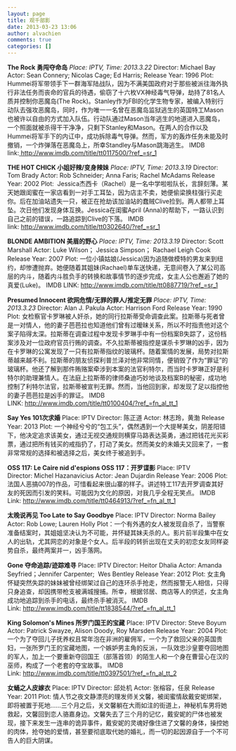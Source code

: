 ```yaml
---
layout: page
title: 观千部影
date: 2013-03-23 13:06
author: alvachien
comments: true
categories: []
---
```

**The Rock 勇闯夺命岛**
<em>Place: IPTV, Time: 2013.3.22</em>
Director: Michael Bay
Actor: Sean Connery; Nicolas Cage; Ed Harris;
Release Year: 1996
Plot: Hummei将军带领手下一群海军陆战队，因为不满美国政府对于那些被派往海外执行非法任务而丧命的官兵的待遇，偷窃了十六枚VX神经毒气导弹，劫持了81名人质并控制你恶魔岛(The Rock)。Stanley作为FBI的化学生物专家，被编入特别行动队去强攻恶魔岛，同时，作为唯一一名曾在恶魔岛监狱逃生的英国特工Mason也被许以自由的方式加入队伍。行动队通过Mason当年逃生的地道进入恶魔岛，一个照面就被杀得干干净净，只剩下Stanley和Mason。在两人的合作以及Hummei将军手下的内讧中，成功拆除毒气导弹。然而，军方的轰炸任务未能及时撤销，一个炸弹落在恶魔岛上，所幸Standley与Mason跳海逃生。
IMDB link:<a title="The Rock" href="http://www.imdb.com/title/tt0117500/?ref_=sr_1" target="_blank"> http://www.imdb.com/title/tt0117500/?ref_=sr_1</a>

**THE HOT CHICK 小姐好辣/变身辣妹**
<em>Place: IPTV, Time: 2013.3.19</em>
Director: Tom Brady
Actor: Rob Schneider; Anna Faris; Rachel McAdams
Release Year: 2002
Plot:  Jessica杰西卡（Rachel）是一名中学啦啦队长，言辞刻薄。某天她跟闺蜜在一家店看到一对手工耳坠，因为店主不卖，她便偷梁换柱强行买走你。后在加油站遗失一只，被正在抢劫该加油站的蠢贼Clive捡到。两人都带上耳坠。次日他们发现身体互换。Jessica在闺蜜April (Anna)的帮助下，一路认识到自己之前的错误，一路追踪到Clive的下落。
IMDB link: <a title="THE HOT CHICK" href="http://www.imdb.com/title/tt0302640/?ref_=sr_1" target="_blank">http://www.imdb.com/title/tt0302640/?ref_=sr_1</a>

**BLONDE AMBITION 美眉的野心**
<em>Place: IPTV, Time: 2013.3.19</em>
Director: Scott Marshall
Actor: Luke Wilson； Jessica Simpson； Rachael Leigh Cook
Release Year: 2007
Plot: 一位小镇姑娘(Jessica)因为追随做模特的男友来到纽约，却惨遭抛弃。她便随着其姐妹(Rachael)单车送快递，无意间卷入了某公司高层的内斗，随着内斗胜负手的转换和故事情节的逐步完成，女主人公也邂逅了她的真爱(Luke)。
IMDB LINK: <a title="BLONDE AMBITION" href="http://www.imdb.com/title/tt0887719/?ref_=sr_1" target="_blank">http://www.imdb.com/title/tt0887719/?ref_=sr_1</a>

**Presumed Innocent 欲网危情/无罪的罪人/推定无罪**
<em>Place: IPTV, Time: 2013.3.23</em>
Director: Alan J. Pakula
Actor: Harrison Ford
Release Year: 1990
Plot: 女检察官卡罗琳被人奸杀，她的同行拉斯蒂受命调查此案。拉斯蒂与死者曾是一对情人，他的妻子芭芭拉也知道他们曾有过暧昧关系，所以不时指责他对这个案子陷得太深。拉斯蒂在调查过程中发现卡罗琳手中有一份档案B失踪了，这份档案涉及对一位政府官员行贿的调查。不久拉斯蒂被指控是谋杀卡罗琳的凶手，因为在卡罗琳的公寓发现了一只有拉斯蒂指纹的玻璃杯。随着案情的发展，局势对拉斯蒂越来越不利。拉斯蒂的朋友侦探利普兰泽对他非常同情，便销毁了作为“罪证”的玻璃杯。他还了解到那件贿赂案牵涉到本案的法官利特尔，而当时卡罗琳正好是利特尔的助理兼情人。在法庭上拉斯蒂的律师桑迪巧妙地谈及档案B的秘密，成功地控制了利特尔法官，拉斯蒂被宣判无罪。然而，当他回到家，却发现了足以指控他的妻子芭芭拉是凶手的罪证。
IMDB LINK: <a title="http://www.imdb.com/title/tt0100404/?ref_=fn_al_tt_1" href="http://www.imdb.com/title/tt0100404/?ref_=fn_al_tt_1" target="_blank">http://www.imdb.com/title/tt0100404/?ref_=fn_al_tt_1</a>

**Say Yes 101次求婚**
Place: IPTV
Director: 陈正道
Actor: 林志玲，黄渤
Release Year: 2013
Plot: 一个神经兮兮的“包工头”，偶然遇到一个大提琴美女，阴差阳错下，他决定追求该美女，通过无视交通规则横穿马路表达英勇，通过把钱花光买彩票，通过把所有钱买的戒指扔了，打动了美女。然而美女的未婚夫又回来了，一套非常常规的选择和被选择之后，美女终于被追到手。

**OSS 117: Le Caire nid d'espions OSS 117：开罗谍影**
Place: IPTV
Director: Michel Hazanavicius
Actor: Jean Dujardin
Release Year: 2006
Plot: 法国人恶搞007的作品，可惜看起来很山寨的样子。讲述特工117去开罗调查其好友的死因而引发的笑料。可能因为文化的原因，对我几乎全程无笑点。
IMDB Link: <a href="http://www.imdb.com/title/tt0464913/?ref_=fn_al_tt_1">http://www.imdb.com/title/tt0464913/?ref_=fn_al_tt_1</a>

**太晚说再见 Too Late to Say Goodbye**
Place: IPTV
Director: Norma Bailey
Actor: Rob Lowe; Lauren Holly
Plot：一个有外遇的女人被发现自杀了，当警察准备结案时，其姐姐坚决认为不可能，并怀疑其妹夫杀的人。影片前半段集中在女人的出轨，尤其网恋的对象是个女人。后半段的转折出现在丈夫的初恋女友同样姿势自杀，最终两案并一，凶手落网。

**Gone 夺命追踪/迹踪难寻**
Place: IPTV
Director: Heitor Dhalia
Actor: Amanda Seyfried；Jennifer Carpenter;  Wes Bentley
Release Year: 2012
Plot: 女主角怀疑突然失踪的妹妹被曾经绑架过自己的连环杀手抢走，然而报警无人相信，只得只身追查，却因携带枪支被满城搜捕。所幸，根据邻居、商店等人的供述，女主角成功地追踪到杀手的电话，最终杀手被消灭。
IMDB Link: <a title="Gone" href="http://www.imdb.com/title/tt1838544/?ref_=fn_al_tt_1" target="_blank">http://www.imdb.com/title/tt1838544/?ref_=fn_al_tt_1</a>

**King Solomon's Mines 所罗门国王的宝藏**
Place: IPTV
Director: Steve Boyum
Actor: Patrick Swayze, Alison Doody, Roy Marsden
Release Year: 2004
Plot: 一个为了夺回儿子抚养权且常年泡在非洲的雇佣军，一个为了救回父亲的英国贵妇，一张所罗门王的宝藏地图，一个嫉妒男主角的反派，一队效忠沙皇要夺回地图的军人，加上一个要重新夺回国王（部落首领）的陌生人和一个身在曹营心在汉的巫师，构成了一个老套的夺宝故事。
IMDB Link: <a title="King Solomon's Mines" href="http://www.imdb.com/title/tt0397501/?ref_=fn_al_tt_2" target="_blank">http://www.imdb.com/title/tt0397501/?ref_=fn_al_tt_2</a>

**女蛹之人皮嫁衣**
Place: IPTV
Director: 邱处机
Actor: 张榕容，任泉
Release Year: 2011
Plot: 情人节之夜文静漂亮的理发师关文馨，被闺蜜情敌戴安妮绑架，即将被置于死地……三个月之后，关文馨躺在大雨如注的街道上，神秘机车男将她救起，文馨回到恋人骆嘉身边。文馨失去了三个月的记忆，戴安妮的尸体也被发现，接下来发生一连串的诡异事件，戴安妮的灵魂好像住进了文馨的身体，操控她的肉体，抢夺她的爱情，甚至要彻底取代她的婚礼，而一切的起因源自于一个不可告人的巨大阴谋。

&nbsp;
